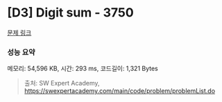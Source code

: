 # [D3] Digit sum - 3750 

[문제 링크](https://swexpertacademy.com/main/code/problem/problemDetail.do?contestProbId=AWHPiSYKAD0DFAUn) 

### 성능 요약

메모리: 54,596 KB, 시간: 293 ms, 코드길이: 1,321 Bytes



> 출처: SW Expert Academy, https://swexpertacademy.com/main/code/problem/problemList.do